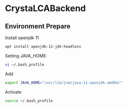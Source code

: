 # CrystaLCABackend

## Environment Prepare

Install openjdk 11

```bash
apt install openjdk-11-jdk-headless
```

Setting JAVA_HOME:

```bash
vi ~/.bash_profile
```
Add

```bash
export JAVA_HOME="/usr/lib/jvm/java-11-openjdk-amd64/"
```
Activate

```bash
source ~/.bash_profile
```